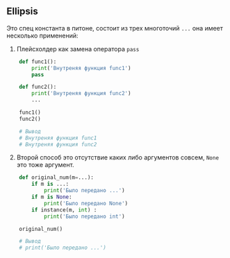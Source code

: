 Ellipsis
---
Это спец константа в питоне, состоит из трех многоточий `...` она имеет 
несколько применений:

1) Плейсхолдер как замена оператора `pass`

```python
    def func1():
        print('Внутреняя функция func1')
        pass

    def func2():
        print('Внутреняя функция func2')
        ...

    func1()
    func2()   

    # Вывод
    # Внутреняя функция func1
    # Внутреняя функция func2
```

2) Второй способ это отсутствие каких либо аргументов совсем, `None`
это тоже аргумент.
   
```python
    def original_num(m=...):
        if m is ...:
            print('Было передано ...')
        if m is None:        
            print('Было передано None')
        if instance(m, int) :
            print('Было передано int')

    original_num()

    # Вывод
    # print('Было передано ...')
```